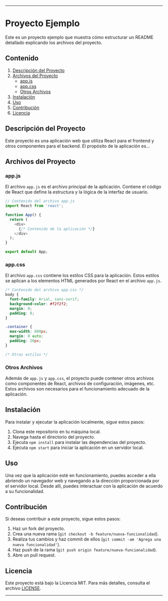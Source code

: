 
---

# Proyecto Ejemplo

Este es un proyecto ejemplo que muestra cómo estructurar un README detallado explicando los archivos del proyecto.

## Contenido

1. [Descripción del Proyecto](#descripcion-del-proyecto)
2. [Archivos del Proyecto](#archivos-del-proyecto)
   - [app.js](#appjs)
   - [app.css](#appcss)
   - [Otros Archivos](#otros-archivos)
3. [Instalación](#instalacion)
4. [Uso](#uso)
5. [Contribución](#contribucion)
6. [Licencia](#licencia)

## Descripción del Proyecto

Este proyecto es una aplicación web que utiliza React para el frontend y otros componentes para el backend. El propósito de la aplicación es...

## Archivos del Proyecto

### app.js

El archivo `app.js` es el archivo principal de la aplicación. Contiene el código de React que define la estructura y la lógica de la interfaz de usuario.

```javascript
// Contenido del archivo app.js
import React from 'react';

function App() {
  return (
    <div>
      {/* Contenido de la aplicación */}
    </div>
  );
}

export default App;
```

### app.css

El archivo `app.css` contiene los estilos CSS para la aplicación. Estos estilos se aplican a los elementos HTML generados por React en el archivo `app.js`.

```css
/* Contenido del archivo app.css */
body {
  font-family: Arial, sans-serif;
  background-color: #f2f2f2;
  margin: 0;
  padding: 0;
}

.container {
  max-width: 800px;
  margin: 0 auto;
  padding: 20px;
}

/* Otros estilos */
```

### Otros Archivos

Además de `app.js` y `app.css`, el proyecto puede contener otros archivos como componentes de React, archivos de configuración, imágenes, etc. Estos archivos son necesarios para el funcionamiento adecuado de la aplicación.

## Instalación

Para instalar y ejecutar la aplicación localmente, sigue estos pasos:

1. Clona este repositorio en tu máquina local.
2. Navega hasta el directorio del proyecto.
3. Ejecuta `npm install` para instalar las dependencias del proyecto.
4. Ejecuta `npm start` para iniciar la aplicación en un servidor local.

## Uso

Una vez que la aplicación esté en funcionamiento, puedes acceder a ella abriendo un navegador web y navegando a la dirección proporcionada por el servidor local. Desde allí, puedes interactuar con la aplicación de acuerdo a su funcionalidad.

## Contribución

Si deseas contribuir a este proyecto, sigue estos pasos:

1. Haz un fork del proyecto.
2. Crea una nueva rama (`git checkout -b feature/nueva-funcionalidad`).
3. Realiza tus cambios y haz commit de ellos (`git commit -am 'Agrega una nueva funcionalidad'`).
4. Haz push de la rama (`git push origin feature/nueva-funcionalidad`).
5. Abre un pull request.

## Licencia

Este proyecto está bajo la Licencia MIT. Para más detalles, consulta el archivo [LICENSE](LICENSE).

---

